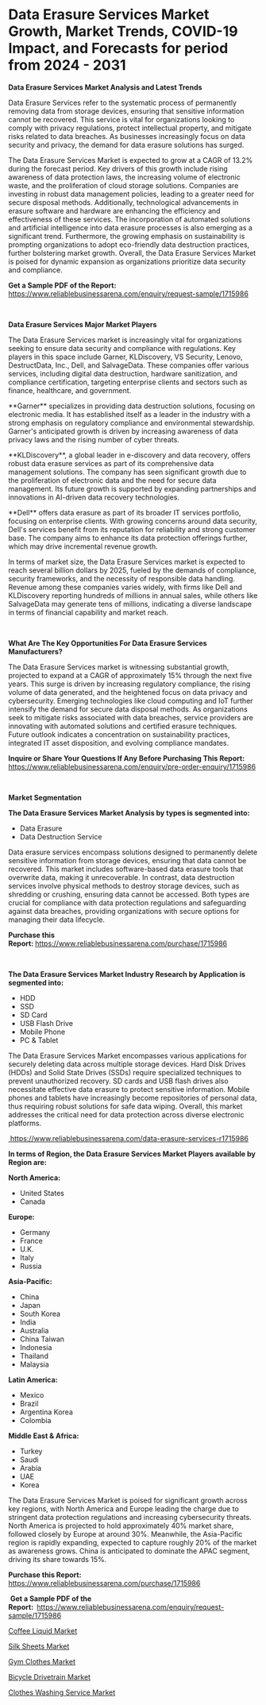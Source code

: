 <p><h1>Data Erasure Services Market Growth, Market Trends, COVID-19 Impact, and Forecasts for period from 2024 - 2031</h1></p><p><strong>Data Erasure Services Market Analysis and Latest Trends</strong></p>
<p><p>Data Erasure Services refer to the systematic process of permanently removing data from storage devices, ensuring that sensitive information cannot be recovered. This service is vital for organizations looking to comply with privacy regulations, protect intellectual property, and mitigate risks related to data breaches. As businesses increasingly focus on data security and privacy, the demand for data erasure solutions has surged.</p><p>The Data Erasure Services Market is expected to grow at a CAGR of 13.2% during the forecast period. Key drivers of this growth include rising awareness of data protection laws, the increasing volume of electronic waste, and the proliferation of cloud storage solutions. Companies are investing in robust data management policies, leading to a greater need for secure disposal methods. Additionally, technological advancements in erasure software and hardware are enhancing the efficiency and effectiveness of these services. The incorporation of automated solutions and artificial intelligence into data erasure processes is also emerging as a significant trend. Furthermore, the growing emphasis on sustainability is prompting organizations to adopt eco-friendly data destruction practices, further bolstering market growth. Overall, the Data Erasure Services Market is poised for dynamic expansion as organizations prioritize data security and compliance.</p></p>
<p><strong>Get a Sample PDF of the Report:&nbsp;</strong> <a href="https://www.reliablebusinessarena.com/enquiry/request-sample/1715986?utm_campaign=1566&utm_medium=2&utm_source=Github&utm_content=ia&utm_term=23102024&utm_id=data-erasure-services">https://www.reliablebusinessarena.com/enquiry/request-sample/1715986</a></p>
<p>&nbsp;</p>
<p><strong>Data Erasure Services Major Market Players</strong></p>
<p><p>The Data Erasure Services market is increasingly vital for organizations seeking to ensure data security and compliance with regulations. Key players in this space include Garner, KLDiscovery, VS Security, Lenovo, DestructData, Inc., Dell, and SalvageData. These companies offer various services, including digital data destruction, hardware sanitization, and compliance certification, targeting enterprise clients and sectors such as finance, healthcare, and government.</p><p>**Garner** specializes in providing data destruction solutions, focusing on electronic media. It has established itself as a leader in the industry with a strong emphasis on regulatory compliance and environmental stewardship. Garner's anticipated growth is driven by increasing awareness of data privacy laws and the rising number of cyber threats.</p><p>**KLDiscovery**, a global leader in e-discovery and data recovery, offers robust data erasure services as part of its comprehensive data management solutions. The company has seen significant growth due to the proliferation of electronic data and the need for secure data management. Its future growth is supported by expanding partnerships and innovations in AI-driven data recovery technologies.</p><p>**Dell** offers data erasure as part of its broader IT services portfolio, focusing on enterprise clients. With growing concerns around data security, Dell's services benefit from its reputation for reliability and strong customer base. The company aims to enhance its data protection offerings further, which may drive incremental revenue growth.</p><p>In terms of market size, the Data Erasure Services market is expected to reach several billion dollars by 2025, fueled by the demands of compliance, security frameworks, and the necessity of responsible data handling. Revenue among these companies varies widely, with firms like Dell and KLDiscovery reporting hundreds of millions in annual sales, while others like SalvageData may generate tens of millions, indicating a diverse landscape in terms of financial capability and market reach.</p></p>
<p>&nbsp;</p>
<p><strong>What Are The Key Opportunities For Data Erasure Services Manufacturers?</strong></p>
<p><p>The Data Erasure Services market is witnessing substantial growth, projected to expand at a CAGR of approximately 15% through the next five years. This surge is driven by increasing regulatory compliance, the rising volume of data generated, and the heightened focus on data privacy and cybersecurity. Emerging technologies like cloud computing and IoT further intensify the demand for secure data disposal methods. As organizations seek to mitigate risks associated with data breaches, service providers are innovating with automated solutions and certified erasure techniques. Future outlook indicates a concentration on sustainability practices, integrated IT asset disposition, and evolving compliance mandates.</p></p>
<p><strong>Inquire or Share Your Questions If Any Before Purchasing This Report:</strong> <a href="https://www.reliablebusinessarena.com/enquiry/pre-order-enquiry/1715986?utm_campaign=1566&utm_medium=2&utm_source=Github&utm_content=ia&utm_term=23102024&utm_id=data-erasure-services">https://www.reliablebusinessarena.com/enquiry/pre-order-enquiry/1715986</a></p>
<p>&nbsp;</p>
<p><strong>Market Segmentation</strong></p>
<p><strong>The Data Erasure Services Market Analysis by types is segmented into:</strong></p>
<p><ul><li>Data Erasure</li><li>Data Destruction Service</li></ul></p>
<p><p>Data erasure services encompass solutions designed to permanently delete sensitive information from storage devices, ensuring that data cannot be recovered. This market includes software-based data erasure tools that overwrite data, making it unrecoverable. In contrast, data destruction services involve physical methods to destroy storage devices, such as shredding or crushing, ensuring data cannot be accessed. Both types are crucial for compliance with data protection regulations and safeguarding against data breaches, providing organizations with secure options for managing their data lifecycle.</p></p>
<p><strong>Purchase this Report:&nbsp;</strong><a href="https://www.reliablebusinessarena.com/purchase/1715986?utm_campaign=1566&utm_medium=2&utm_source=Github&utm_content=ia&utm_term=23102024&utm_id=data-erasure-services">https://www.reliablebusinessarena.com/purchase/1715986</a></p>
<p>&nbsp;</p>
<p><strong>The Data Erasure Services Market Industry Research by Application is segmented into:</strong></p>
<p><ul><li>HDD</li><li>SSD</li><li>SD Card</li><li>USB Flash Drive</li><li>Mobile Phone</li><li>PC & Tablet</li></ul></p>
<p><p>The Data Erasure Services Market encompasses various applications for securely deleting data across multiple storage devices. Hard Disk Drives (HDDs) and Solid State Drives (SSDs) require specialized techniques to prevent unauthorized recovery. SD cards and USB flash drives also necessitate effective data erasure to protect sensitive information. Mobile phones and tablets have increasingly become repositories of personal data, thus requiring robust solutions for safe data wiping. Overall, this market addresses the critical need for data protection across diverse electronic platforms.</p></p>
<p><a href="https://www.reliablebusinessarena.com/data-erasure-services-r1715986?utm_campaign=1566&utm_medium=2&utm_source=Github&utm_content=ia&utm_term=23102024&utm_id=data-erasure-services">&nbsp;https://www.reliablebusinessarena.com/data-erasure-services-r1715986</a></p>
<p><strong>In terms of Region, the Data Erasure Services Market Players available by Region are:</strong></p>
<p>
    <p> <strong> North America: </strong>
        <ul>
            <li>United States</li>
            <li>Canada</li>
        </ul>
        </p> 
    <p> <strong> Europe: </strong>
        <ul>
            <li>Germany</li>
            <li>France</li>
            <li>U.K.</li>
            <li>Italy</li>
            <li>Russia</li>
        </ul>
        </p> 
    <p> <strong> Asia-Pacific: </strong>
        <ul>
            <li>China</li>
            <li>Japan</li>
            <li>South Korea</li>
            <li>India</li>
            <li>Australia</li>
            <li>China Taiwan</li>
            <li>Indonesia</li>
            <li>Thailand</li>
            <li>Malaysia</li>
        </ul>
        </p> 
    <p> <strong> Latin America: </strong>
        <ul>
            <li>Mexico</li>
            <li>Brazil</li>
            <li>Argentina Korea</li>
            <li>Colombia</li>
        </ul>
        </p> 
    <p> <strong> Middle East & Africa: </strong>
        <ul>
            <li>Turkey</li>
            <li>Saudi</li>
            <li>Arabia</li>
            <li>UAE</li>
            <li>Korea</li>
        </ul>
    </p>
    </p>
<p><p>The Data Erasure Services Market is poised for significant growth across key regions, with North America and Europe leading the charge due to stringent data protection regulations and increasing cybersecurity threats. North America is projected to hold approximately 40% market share, followed closely by Europe at around 30%. Meanwhile, the Asia-Pacific region is rapidly expanding, expected to capture roughly 20% of the market as awareness grows. China is anticipated to dominate the APAC segment, driving its share towards 15%.</p></p>
<p><strong>Purchase this Report: </strong><a href="https://www.reliablebusinessarena.com/purchase/1715986?utm_campaign=1566&utm_medium=2&utm_source=Github&utm_content=ia&utm_term=23102024&utm_id=data-erasure-services">https://www.reliablebusinessarena.com/purchase/1715986</a></p>
<p>&nbsp;<strong>Get a Sample PDF of the Report:&nbsp;&nbsp;</strong><a href="https://www.reliablebusinessarena.com/enquiry/request-sample/1715986?utm_campaign=1566&utm_medium=2&utm_source=Github&utm_content=ia&utm_term=23102024&utm_id=data-erasure-services">https://www.reliablebusinessarena.com/enquiry/request-sample/1715986</a></p>
<p><strong></strong></p>
<p><p><a href="https://www.linkedin.com/pulse/coffee-liquid-market-overview-forecast-2024-2031-detailed-study-2ij5e?utm_campaign=1566&utm_medium=2&utm_source=Github&utm_content=ia&utm_term=23102024&utm_id=data-erasure-services">Coffee Liquid Market</a></p><p><a href="https://www.linkedin.com/pulse/insights-silk-sheets-industry-market-financial-status-size-revenue-dkcne?utm_campaign=1566&utm_medium=2&utm_source=Github&utm_content=ia&utm_term=23102024&utm_id=data-erasure-services">Silk Sheets Market</a></p><p><a href="https://www.linkedin.com/pulse/navigating-gym-clothes-market-expert-analysis-forecast-period-gp9ae?utm_campaign=1566&utm_medium=2&utm_source=Github&utm_content=ia&utm_term=23102024&utm_id=data-erasure-services">Gym Clothes Market</a></p><p><a href="https://issuu.com/reportprime-2/docs/bicycle-drivetrain-market-size-2030_1c26edf815bfd2?utm_campaign=1566&utm_medium=2&utm_source=Github&utm_content=ia&utm_term=23102024&utm_id=data-erasure-services">Bicycle Drivetrain Market</a></p><p><a href="https://www.linkedin.com/pulse/clothes-washing-service-market-size-status-forecast-zssmf?utm_campaign=1566&utm_medium=2&utm_source=Github&utm_content=ia&utm_term=23102024&utm_id=data-erasure-services">Clothes Washing Service Market</a></p></p>